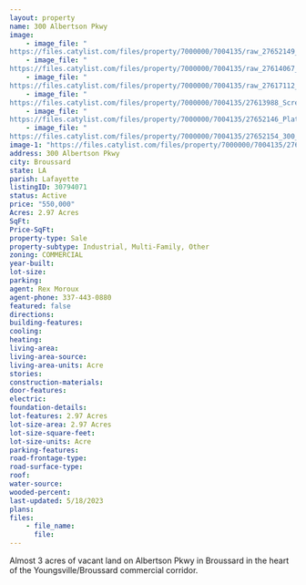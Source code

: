 ```yaml
---
layout: property
name: 300 Albertson Pkwy
image:
    - image_file: "https://files.catylist.com/files/property/7000000/7004135/raw_27652149_300_Blk_Albertson_Pkwy_Flyer.pdf"
    - image_file: "https://files.catylist.com/files/property/7000000/7004135/raw_27614067_Flood_Det___300_Albertson_Pkwy___Rex.pdf"
    - image_file: "https://files.catylist.com/files/property/7000000/7004135/raw_27617112_Plat___300_Blk_Albertson_Pkwy___Rex.pdf"
    - image_file: "https://files.catylist.com/files/property/7000000/7004135/27613988_Screen_Shot_2022_03_18_at_9.48.44_AM.png"
    - image_file: "https://files.catylist.com/files/property/7000000/7004135/27652146_Plat.PNG"
    - image_file: "https://files.catylist.com/files/property/7000000/7004135/27652154_300_Albertson_Pkwy_Flyer.PNG"
image-1: "https://files.catylist.com/files/property/7000000/7004135/27613987_Screen_Shot_2022_03_18_at_9.48.29_AM.png"
address: 300 Albertson Pkwy
city: Broussard
state: LA
parish: Lafayette
listingID: 30794071
status: Active
price: "550,000"
Acres: 2.97 Acres
SqFt:
Price-SqFt:
property-type: Sale
property-subtype: Industrial, Multi-Family, Other
zoning: COMMERCIAL
year-built:
lot-size:
parking:
agent: Rex Moroux
agent-phone: 337-443-0880
featured: false
directions:
building-features:
cooling:
heating:
living-area:
living-area-source:
living-area-units: Acre
stories:
construction-materials:
door-features:
electric:
foundation-details:
lot-features: 2.97 Acres
lot-size-area: 2.97 Acres
lot-size-square-feet:
lot-size-units: Acre
parking-features:
road-frontage-type:
road-surface-type:
roof:
water-source:
wooded-percent:
last-updated: 5/18/2023
plans:
files:
    - file_name:
      file:
---
```

Almost 3 acres of vacant land on Albertson Pkwy in Broussard in the heart of the Youngsville/Broussard commercial corridor.
